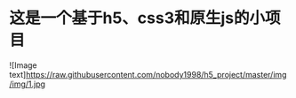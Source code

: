 # 这是一个基于h5、css3和原生js的小项目
![Image text]https://raw.githubusercontent.com/nobody1998/h5_project/master/img/img/1.jpg
